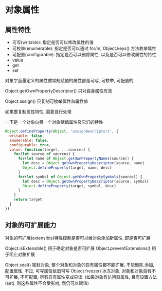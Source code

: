 
# 对象属性

## 属性特性

+ 可写(writable): 指定是否可以修改属性的值
+ 可枚举(enumerable): 指定是否可以通过 for/in, Object.keys() 方法枚举属性
+ 可配置(configurable): 指定是否可以删除属性, 以及是否可以修改属性的特性
+ value
+ get
+ set

对象字面量定义的属性或常规赋值的属性都是可写, 可枚举, 可配置的


Object.getOwnPropertyDescriptor() 只对自身属性有效

Object.assign() 只复制可枚举属性和属性值

如果要复制属性特性, 需要自行处理

一下是一个对象向另一个对象赋值属性及它们的特性
```js
Object.defineProperty(Object, 'assignDescriptors', {
  writable: false,
  enumerable: false,
  configurable: true,
  value: function(target, ...sources) {
    for(let source of sources) {
      for(let name of Object.getOwnPropertyNames(source)) {
        let desc = Object.getOwnPropertyDescriptor(source, name)
        Object.defineProperty(target, name, desc)
      }
      for(let symbol of Object.getOwnPropertySymbols(source)) {
        let desc = Object.getOwnPropertyDescriptor(source, symbol)
        Object.defineProperty(target, symbol, desc)
      }
    }
    return target
  }
})
```

## 对象的可扩展能力

对象的可扩展(extensible)特性控制是否可以给对象添加新属性, 即是否可扩展

Object.isExtensible() 用于确定对象是否可扩展
Object.preventExtensions() 用于阻止对象扩展

Object.seal() 密封对象, 整个对象和对象的自有属性都不能扩展, 不能删除,添加,配置属性. 不过, 可写属性依旧可写
Object.freeze() 冰冻对象, 对象和对象自有不可扩展, 不可配置, 所有自有属性变成只读. (如果对象有访问器属性, 且有设置方法(set), 则这些属性不会受影响, 然仍可以赋值)




